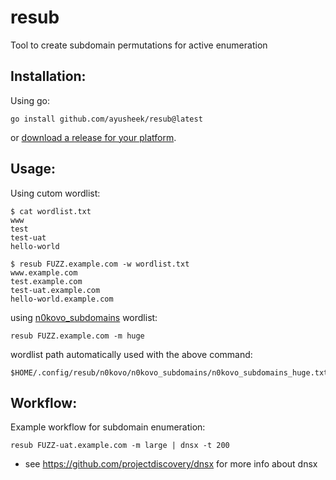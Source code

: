 # resub
Tool to create subdomain permutations for active enumeration

## Installation:

Using go:

```
go install github.com/ayusheek/resub@latest
```

or [download a release for your platform](https://github.com/ayusheek/resub/releases/).

## Usage:

Using cutom wordlist:

```
$ cat wordlist.txt 
www
test
test-uat
hello-world

$ resub FUZZ.example.com -w wordlist.txt 
www.example.com
test.example.com
test-uat.example.com
hello-world.example.com
```

using [n0kovo_subdomains](https://github.com/n0kovo/n0kovo_subdomains) wordlist:

```
resub FUZZ.example.com -m huge
```

wordlist path automatically used with the above command:

```
$HOME/.config/resub/n0kovo/n0kovo_subdomains/n0kovo_subdomains_huge.txt
```

## Workflow:

Example workflow for subdomain enumeration:

```
resub FUZZ-uat.example.com -m large | dnsx -t 200
```

- see https://github.com/projectdiscovery/dnsx for more info about dnsx
